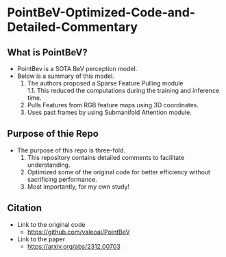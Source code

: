 # PointBeV-Optimized-Code-and-Detailed-Commentary

## What is PointBeV?
- PointBev is a SOTA BeV perception model.
- Below is a summary of this model.
  1. The authors proposed a Sparse Feature Pulling module  
    1.1. This reduced the computations during the training and inference time.
  2. Pulls Features from RGB feature maps using 3D coordinates.
  3. Uses past frames by using Submanifold Attention module.

## Purpose of thie Repo
- The purpose of this repo is three-fold.
  1. This repository contains detailed comments to facilitate understanding.
  2. Optimized some of the original code for better efficiency without sacrificing performance.
  3. Most importantly, for my own study!

## Citation
- Link to the original code
  - https://github.com/valeoai/PointBeV
- Link to the paper
  - https://arxiv.org/abs/2312.00703